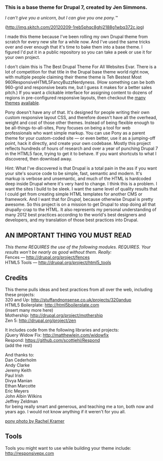 ### This is a base theme for Drupal 7, created by Jen Simmons.  
*I can't give you a unicorn, but I can give you one pony.™*

(http://img.skitch.com/20120209-1reb5phqc8ghj2188g1wbq372c.jpg)  

I made this theme because I've been rolling my own Drupal theme from scratch for every new site for a while now. And I've used the same tricks over and over enough that it's time to bake them into a base theme. I figured I'd put it in a public repository so you can take a peek or use it for your own project.

I don't claim this is The Best Drupal Theme For All Websites Evar. There is a lot of competition for that title in the Drupal base theme world right now, with multiple people claiming their theme theme is Teh Bestest Most 960ResponsiveHTML5FancyBuzzNerdyness. (How something can be both 960-grid and responsive beats me, but I guess it makes for a better sales pitch.) If you want a clickable interface for assigning content to dozens of regions in pre-configured responsive layouts, then checkout the [many](http://drupal.org/project/omega) [themes](http://drupal.org/project/adaptivetheme) [available](http://drupal.org/project/themes).

Pony doesn't have any of that. It's designed for people writing their own custom responsive layout CSS, and therefore doesn't have all the overhead, weight and cost of those other themes. Instead of being flexible enough to be all-things-to-all-sites, Pony focuses on being a tool for web professionals who want simple markup. You can use Pony as a parent theme for your custom-coded site — or even better, use it as a jumping-off point, hack it directly, and create your own codebase. Mostly this project reflects hundreds of hours of research and over a year of punching Drupal 7 in the HTML5 face, trying to get it to behave. If you want shortcuts to what I discovered, then download away. 

Hint: What I've discovered is that Drupal is a total pain in the ass if you want your site's source code to be simple, fast, semantic and modern. It's markup is verbose and unsemantic, and much of the HTML is hardcoded deep inside Drupal where it's very hard to change. I think this is a problem. I want the sites I build to be sleek. I want the same level of quality results that I could get from creating simple HTML templates for another CMS or framework. And I want that for *Drupal,* because otherwise Drupal is pretty awesome. So this project is on a mission to get Drupal to stop doing all that drupally-crap to the HTML. It also represents my personal understanding of many 2012 best practices according to the world's best designers and developers, and my translation of those best practices into Drupal. 


## AN IMPORTANT THING YOU MUST READ ##
_This theme REQUIRES the use of the following modules. REQUIRES. Your results won't be nearly as good without them. Really:_  
Fences — http://drupal.org/project/fences  
HTML5 Tools — http://drupal.org/project/html5_tools  
 

## Credits ##

This theme pulls ideas and best practices from all over the web, including these projects:  
320 and Up: http://stuffandnonsense.co.uk/projects/320andup  
HTML5 Boilerplate: http://html5boilerplate.com  
(insert many more here)  
Mothership: http://drupal.org/project/mothership  
Zen 5: http://drupal.org/project/zen  
  
It includes code from the following libraries and projects:  
jQuery Widow Fix: http://matthewlein.com/widowfix  
Respond: https://github.com/scottjehl/Respond  
(add the rest)  
  
  
And thanks to:  
Dan Cederholm  
Andy Clarke  
Jeremy Keith  
Paul Irish  
Divya Manian  
Ethan Marcotte  
Eric Meyers  
John Albin Wilkins  
Jeffrey Zeldman  
for being really smart and generous, and teaching me a ton, both now and years ago. I would not know anything if it weren't for you all. 
 
[pony photo by Rachel Kramer](http://www.flickr.com/photos/rkramer62/5126018092)


## Tools ##

Tools you might want to use while building your theme include:  
http://responsivepx.com  